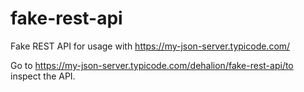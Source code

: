 # fake-rest-api
Fake REST API for usage with https://my-json-server.typicode.com/


Go to https://my-json-server.typicode.com/dehalion/fake-rest-api/to inspect the API.

